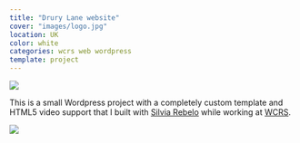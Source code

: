 ```yaml
---
title: "Drury Lane website"
cover: "images/logo.jpg"
location: UK
color: white
categories: wcrs web wordpress
template: project
---
```


![](/work/drurylane/images/1.png)

This is a small Wordpress project with a completely custom template and HTML5 video support that I built with [Silvia Rebelo](http://www.silviarebelo.com/) while working at [WCRS](http://www.wcrs.com).

![](/work/drurylane/images/2.jpg)
